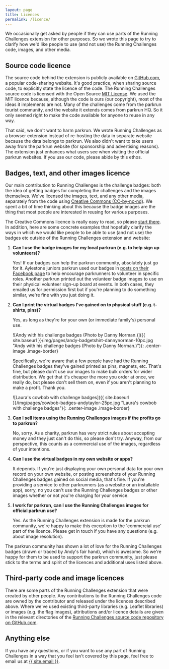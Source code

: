 ```yaml
---
layout: page
title: Licences
permalink: /licence/
---
```


We occasionally get asked by people if they can use parts of the Running Challenges extension for other purposes. So we wrote this page to try to clarify how we'd like people to use (and not use) the Running Challenges code, images, and other media.

## Source code licence

The source code behind the extension is publicly available on [GitHub.com](https://github.com/fraz3alpha/running-challenges), a popular code-sharing website. It's good practice, when sharing source code, to explicitly state the licence of the code. The Running Challenges source code is licensed with the Open Source [MIT License](https://spdx.org/licenses/MIT.html). We used the MIT licence because, although the code is ours (our copyright), most of the ideas it implements are not. Many of the challenges come from the parkrun tourist community, and the website it extends comes from parkrun HQ. So it only seemed right to make the code available for anyone to reuse in any way.

That said, we don't want to harm parkrun. We wrote Running Challenges as a browser extension instead of re-hosting the data in separate website because the data belongs to parkrun. We also didn't want to take users away from the parkrun website (for sponsorship and advertising reasons). The extension just enhances what users see when visiting the official parkrun websites. If you use our code, please abide by this ethos.

## Badges, text, and other images licence

Our main contribution to Running Challenges is the challenge badges: both the idea of getting badges for completing the challenges and the images themselves. We've licensed the images, text, and any other media, separately from the code using [Creative Commons (CC-by-nc-nd)](https://creativecommons.org/licenses/by-nc-nd/4.0/). We spent a bit of time thinking about this because the badge images are the thing that most people are interested in reusing for various purposes.

The Creative Commons licence is really easy to read, so please [start there](https://creativecommons.org/licenses/by-nc-nd/4.0/). In addition, here are some concrete examples that hopefully clarify the ways in which we would like people to be able to use (and not use) the badges etc outside of the Running Challenges extension and website:

1. **Can I use the badge images for my local parkrun (e.g. to help sign up volunteers)?**

    Yes! If our badges can help the parkrun community, absolutely just go for it. Aylestone juniors parkrun used our badges in [posts on their Facebook page](https://www.facebook.com/aylestonejuniorparkrun/photos/a.652388611537856/2482280528548646/?type=3&theater) to help encourage parkrunners to volunteer in specific roles. Another parkrun printed out the volunteer badge images to use on their physical volunteer sign-up board at events. In both cases, they emailed us for permission first but if you're planning to do something similar, we're fine with you just doing it.

2. **Can I print the virtual badges I've gained on to physical stuff (e.g. t-shirts, pins)?**

    Yes, as long as they're for your own (or immediate family's) personal use.

    ![Andy with his challenge badges (Photo by Danny Norman.)]({{ site.baseurl }}/img/pages/andy-badgetshirt-dannynorman-10pc.jpg "Andy with his challenge badges (Photo by Danny Norman.)"){: .center-image .image-border}

    Specifically, we're aware that a few people have had the Running Challenges badges they've gained printed as pins, magnets, etc. That's fine, but please don't use our images to make bulk orders for wider distribution. We get that it's cheaper the more you order at once, we really do, but please don't sell them on, even if you aren't planning to make a profit. Thank you.

   ![Laura's cowbob with challenge badges]({{ site.baseurl }}/img/pages/cowbob-badges-andytaylor-25pc.jpg "Laura's cowbob with challenge badges"){: .center-image .image-border}

3. **Can I sell items using the Running Challenges images if the profits go to parkrun?**

    No, sorry. As a charity, parkrun has very strict rules about accepting money and they just can't do this, so please don't try. Anyway, from our perspective, this counts as a commercial use of the images, regardless of your intentions.

4. **Can I use the virtual badges in my own website or apps?**

    It depends. If you're just displaying your own personal data for your own record on your own website, or posting screenshots of your Running Challenges badges gained on social media, that's fine. If you're providing a service to other parkrunners (as a website or an installable app), sorry, no you can't use the Running Challenges badges or other images whether or not you're charging for your service.

5. **I work for parkrun, can I use the Running Challenges images for official parkrun use?**

    Yes. As the Running Challenges extension is made for the parkrun community, we're happy to make this exception to the 'commercial use' part of the licence. Please get in touch if you have any questions (e.g. about image resolution).


The parkrun community has shown a lot of love for the Running Challenges badges (drawn or traced by Andy's fair hand), which is awesome. So we're happy for them to be used to support the parkrun community, just please stick to the terms and spirit of the licences and additional uses listed above.

## Third-party code and image licences

There are some parts of the Running Challenges extension that were created by other people. Any contributions to the Running Challenges code are owned by the contributor and released under the licences described above. Where we've used existing third-party libraries (e.g. Leaflet libraries) or images (e.g. the flag images), attributions and/or licence details are given in the relevant directories of the [Running Challenges source code repository on GitHub.com](https://github.com/fraz3alpha/running-challenges).


## Anything else

If you have any questions, or if you want to use any part of Running Challenges in a way that you feel isn't covered by this page, feel free to email us at <a class="u-email" href="mailto:{{ site.email }}">{{ site.email }}</a>.